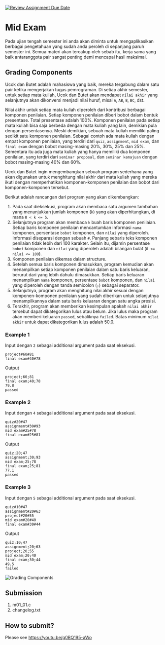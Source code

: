 [![Review Assignment Due Date](https://classroom.github.com/assets/deadline-readme-button-22041afd0340ce965d47ae6ef1cefeee28c7c493a6346c4f15d667ab976d596c.svg)](https://classroom.github.com/a/lxZoukRt)
# Mid Exam
Pada ujian tengah semester ini anda akan diminta untuk mengaplikasikan berbagai pengetahuan yang sudah anda peroleh di sepanjang paruh semester ini. Semua materi akan tercakup oleh sebab itu, kerja sama yang baik antaranggota pair sangat penting demi mencapai hasil maksimal.

## Grading Components
Ucok dan Butet adalah mahasiswa yang baik, mereka tergabung dalam satu pair ketika mengerjakan tugas pemrograman. Di setiap akhir semester, untuk setiap mata kuliah, Ucok dan Butet akan mendapat ```nilai akhir``` yang selanjutnya akan dikonversi menjadi nilai huruf, misal ```A```, ```AB```, ```B```, ```BC```, dst.

Nilai akhir untuk setiap mata kuliah diperoleh dari kontribusi berbagai komponen penilaian. Setiap komponen penilaian diberi bobot dalam bentuk presentase. Total presentase adalah 100%. Komponen penilaian pada setiap mata kuliah bisa saja berbeda dengan mata kuliah yang lain, demikian pula dengan persentasenya. Meski demikian, sebuah mata kuliah memiliki paling sedikit satu komponen penilaian. Sebagai contoh ada mata kuliah dengan empat komponen penilaian, yang terdiri dari ```quiz```, ```assignment```, ```mid exam```, dan ```final exam``` dengan bobot masing-masing 20%, 30%, 25% dan 25%. Sementara itu ada juga mata kuliah yang hanya memiliki dua komponen penilaian, yang terdiri dari ```seminar proposal```, dan ```seminar kemajuan``` dengan bobot masing-masing 40% dan 60%.

Ucok dan Butet ingin mengembangkan sebuah program sederhana yang akan digunakan untuk menghitung nilai akhir dari mata kuliah yang mereka ikuti dengan memperhatikan komponen-komponen penilaian dan bobot dari komponen-komponen tersebut.

Berikut adalah rancangan dari program yang akan dikembangkan:
1. Pada saat dieksekusi, program akan membaca satu argumen tambahan yang menunjukkan jumlah komponen (```k```) yang akan diperhitungkan, di mana ```0 < k <= 5```.
2. Selanjutnya program akan membaca ```k``` buah baris komponen penilaian. Setiap baris komponen penilaian mencantumkan informasi ```nama``` komponen, persentase ```bobot``` komponen, dan ```nilai``` yang diperoleh. Informasi diseparasi dengan sebuah ```#```. Panjang sebaris teks komponen penilaian tidak lebih dari 100 karakter. Selain itu, dijamin persentase ```bobot``` komponen dan ```nilai``` yang diperoleh adalah bilangan bulat (```0 <= nilai <= 100```).
3. Komponen penilaian dikemas dalam structure.
4. Setelah semua baris komponen dimasukkan, program kemudian akan menampilkan setiap komponen penilaian dalam satu baris keluaran, berurut dari yang lebih dahulu dimasukkan. Setiap baris keluaran menampilkan ```nama``` komponen, persentase ```bobot``` komponen, dan ```nilai``` yang diperoleh dengan tanda semicolon (```;```) sebagai separator.
5. Selanjutnya, program akan menghitung nilai akhir sesuai dengan komponen-komponen penilaian yang sudah diberikan untuk selanjutnya menampilkannya dalam satu baris keluaran dengan satu angka presisi.
6. Terakhir, program akan memberikan kesimpulan apakah ```nilai akhir``` tersebut dapat dikategorikan lulus atau belum. Jika lulus maka program akan memberi keluaran ```passed```, sebaliknya ```failed```. Batas minimum ```nilai akhir``` untuk dapat dikategorikan lulus adalah 50.0.

### Example 1
Input dengan ```2``` sebagai additional argument pada saat eksekusi.
```
project#60#81
final exam#40#78

```
Output
```
project;60;81
final exam;40;78
79.8
passed

```
### Example 2
Input dengan ```4``` sebagai additional argument pada saat eksekusi.
```
quiz#20#47
assignment#30#93
mid exam#25#78
final exam#25#81

```
Output
```
quiz;20;47
assignment;30;93
mid exam;25;78
final exam;25;81
77.1
passed

```
### Example 3
Input dengan ```5``` sebagai additional argument pada saat eksekusi.
```
quiz#10#47
assignment#20#63
project#20#55
mid exam#20#40
final exam#30#44

```
Output
```
quiz;10;47
assignment;20;63
project;20;55
mid exam;20;40
final exam;30;44
49.5
failed

```

![Grading Components](images/mid-exam.gif)

## Submission
1. m01_01.c
2. changelog.txt

## How to submit?
Please see https://youtu.be/g0BQ195-aWo